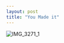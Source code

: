 ```yaml
---
layout: post
title: "You Made it"
---
```


![IMG_3271_1](https://github.com/kathybeyer/kathybeyer.github.io/assets/121460653/ca4b38a4-519f-4f97-b606-e5c6b6e852ce)
